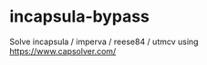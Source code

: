 # incapsula-bypass
Solve incapsula / imperva / reese84 / utmcv using https://www.capsolver.com/
                                                      